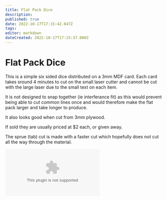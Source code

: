```yaml
---
title: Flat Pack Dice
description: 
published: true
date: 2022-10-17T17:15:42.647Z
tags: 
editor: markdown
dateCreated: 2022-10-17T17:15:37.000Z
---
```


# Flat Pack Dice

This is a simple six sided dice distributed on a 3mm MDF card. Each card takes sround 4 minutes to cut on the small laser cutter and cannot be cut with the large laser due to the small text on each item.

It is not designed to snap together (ie interferance fit) as this would prevent being able to cut common lines once and would therefore make the flat pack larger and take longer to produce.

It also looks good when cut from 3mm plywood.

If sold they are usually priced at \$2 each, or given away.

The sprue (tab) cut is made with a faster cut which hopefully does not cut all the way through the material.

![](/projects/dice.dxf.zip)
